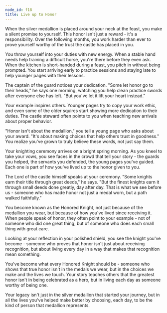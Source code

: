 ```yaml
---
node_id: f18
title: Live up to Honor
---
```


When the silver medallion is placed around your neck at the feast, you make a silent promise to yourself. This honor isn't just a reward - it's a responsibility. Over the following months, you work harder than ever to prove yourself worthy of the trust the castle has placed in you.

You throw yourself into your duties with new energy. When a stable hand needs help training a difficult horse, you're there before they even ask. When the kitchen is short-handed during a feast, you pitch in without being prompted. You start arriving early to practice sessions and staying late to help younger pages with their lessons.

The captain of the guard notices your dedication. "Some let honor go to their heads," he says one morning, watching you help clean practice swords after everyone else has left. "But you've let it lift your heart instead."

Your example inspires others. Younger pages try to copy your work ethic, and even some of the older squires start showing more dedication to their duties. The castle steward often points to you when teaching new arrivals about proper behavior.

"Honor isn't about the medallion," you tell a young page who asks about your award. "It's about making choices that help others trust in goodness." You realize you've grown to truly believe these words, not just say them.

Your knighting ceremony arrives on a bright spring morning. As you kneel to take your vows, you see faces in the crowd that tell your story - the guards you helped, the servants you defended, the young pages you've guided. Each one is part of how you've lived up to the honor given to you.

The Lord of the castle himself speaks at your ceremony. "Some knights earn their title through great deeds," he says. "But the finest knights earn it through small deeds done greatly, day after day. That is what we see before us - someone who has made honor not just a medal worn, but a path walked faithfully."

You become known as the Honored Knight, not just because of the medallion you wear, but because of how you've lived since receiving it. When people speak of honor, they often point to your example - not of someone who did one great thing, but of someone who does each small thing with great care.

Looking at your reflection in your polished shield, you see the knight you've become - someone who proves that honor isn't just about receiving recognition, but about living every day in a way that makes that recognition mean something.

You've become what every Honored Knight should be - someone who shows that true honor isn't in the medals we wear, but in the choices we make and the lives we touch. Your story teaches others that the greatest honor isn't in being celebrated as a hero, but in living each day as someone worthy of being one.

Your legacy isn't just in the silver medallion that started your journey, but in all the lives you've helped make better by choosing, each day, to be the kind of person that medallion represents.
